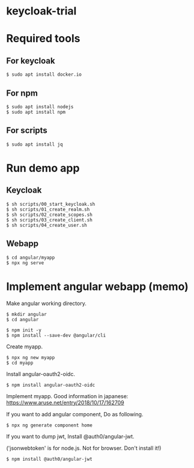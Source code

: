 # keycloak-trial

# Required tools

## For keycloak

    $ sudo apt install docker.io

## For npm

    $ sudo apt install nodejs
    $ sudo apt install npm

## For scripts

    $ sudo apt install jq

# Run demo app

## Keycloak

    $ sh scripts/00_start_keycloak.sh
    $ sh scripts/01_create_realm.sh
    $ sh scripts/02_create_scopes.sh
    $ sh scripts/03_create_client.sh
    $ sh scripts/04_create_user.sh

## Webapp

    $ cd angular/myapp
    $ npx ng serve

# Implement angular webapp (memo)

Make angular working directory.

    $ mkdir angular
    $ cd angular

    $ npm init -y
    $ npm install --save-dev @angular/cli

Create myapp.

    $ npx ng new myapp
    $ cd myapp

Install angular-oauth2-oidc.

    $ npm install angular-oauth2-oidc

Implement myapp.
Good information in japanese: https://www.aruse.net/entry/2018/10/17/162709

If you want to add angular component, Do as following.

    $ npx ng generate component home

If you want to dump jwt, Install @auth0/angular-jwt.

('jsonwebtoken' is for node.js. Not for browser. Don't install it!)

    $ npm install @auth0/angular-jwt
